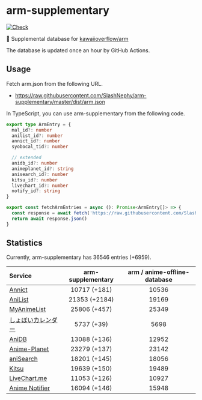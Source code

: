 # arm-supplementary

[![Check](https://github.com/SlashNephy/arm-supplementary/actions/workflows/check-node.yml/badge.svg)](https://github.com/SlashNephy/arm-supplementary/actions/workflows/check-node.yml)

💊 Supplemental database for [kawaiioverflow/arm](https://github.com/kawaiioverflow/arm)

The database is updated once an hour by GitHub Actions.

## Usage

Fetch arm.json from the following URL.

- https://raw.githubusercontent.com/SlashNephy/arm-supplementary/master/dist/arm.json

In TypeScript, you can use arm-supplementary from the following code.

```TypeScript
export type ArmEntry = {
  mal_id?: number
  anilist_id?: number
  annict_id?: number
  syobocal_tid?: number

  // extended
  anidb_id?: number
  animeplanet_id?: string
  anisearch_id?: number
  kitsu_id?: number
  livechart_id?: number
  notify_id?: string
}

export const fetchArmEntries = async (): Promise<ArmEntry[]> => {
  const response = await fetch('https://raw.githubusercontent.com/SlashNephy/arm-supplementary/master/dist/arm.json')
  return await response.json()
}
```

## Statistics

Currently, arm-supplementary has 36546 entries (+6959).

| Service                                     | arm-supplementary | arm / anime-offline-database |
| :------------------------------------------ | :---------------: | :--------------------------: |
| [Annict](https://annict.com)                |   10717 (+181)    |            10536             |
| [AniList](https://anilist.co)               |   21353 (+2184)   |            19169             |
| [MyAnimeList](https://myanimelist.net)      |   25806 (+457)    |            25349             |
| [しょぼいカレンダー](https://cal.syoboi.jp) |    5737 (+39)     |             5698             |
| [AniDB](https://anidb.net)                  |   13088 (+136)    |            12952             |
| [Anime-Planet](https://anime-planet.com)    |   23279 (+137)    |            23142             |
| [aniSearch](https://anisearch.com)          |   18201 (+145)    |            18056             |
| [Kitsu](https://kitsu.io)                   |   19639 (+150)    |            19489             |
| [LiveChart.me](https://livechart.me)        |   11053 (+126)    |            10927             |
| [Anime Notifier](https://notify.moe)        |   16094 (+146)    |            15948             |
